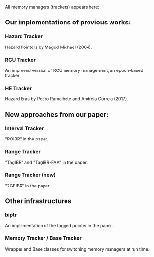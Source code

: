 All memory managers (trackers) appears here:

## Our implementations of previous works:

### Hazard Tracker

Hazard Pointers by Maged Michael (2004).

### RCU Tracker

An improved version of RCU memory management, an epoch-based tracker.

### HE Tracker

Hazard Eras by Pedro Ramalhete and Andreia Correia (2017).


## New approaches from our paper:

### Interval Tracker

"POIBR" in the paper.

### Range Tracker

"TagIBR" and "TagIBR-FAA" in the paper.

### Range Tracker (new)

"2GEIBR" in the paper


## Other infrastructures

### biptr

An implementation of the tagged pointer in the paper.

### Memory Tracker / Base Tracker

Wrapper and Base classes for switching memory managers at run time.
